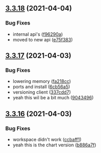 ## [3.3.18](https://github.com/Badminton-Apps/core/compare/v3.3.17...v3.3.18) (2021-04-04)


### Bug Fixes

* internal api's ([f96290a](https://github.com/Badminton-Apps/core/commit/f96290a1b4e2f2dc437c44f341f2441af0436d28))
* moved to new api ([e75f383](https://github.com/Badminton-Apps/core/commit/e75f383c6a269a4038b4379a65fbfd53acbcceaa))



## [3.3.17](https://github.com/Badminton-Apps/core/compare/v3.3.16...v3.3.17) (2021-04-03)


### Bug Fixes

* lowering memory ([fa218cc](https://github.com/Badminton-Apps/core/commit/fa218cc4ad4acb992001476d58ad4b5caf211fbe))
* ports and install ([6cb56a5](https://github.com/Badminton-Apps/core/commit/6cb56a51d211e2a07e739c3c1c9e91cf2c1e591d))
* versioning client ([337cdd7](https://github.com/Badminton-Apps/core/commit/337cdd7fe8431f7a82c6d2f9244327b67e8bf18e))
* yeah this wil be a bit much ([9043496](https://github.com/Badminton-Apps/core/commit/90434962f6e13b2cd8441736d725751ef23d84b1))



## [3.3.16](https://github.com/Badminton-Apps/core/compare/v3.3.15...v3.3.16) (2021-04-03)


### Bug Fixes

* workspace didn't work ([ccbaff1](https://github.com/Badminton-Apps/core/commit/ccbaff1c8ca24ac818bf4beb022cc410ae1e6a32))
* yeah this is the chart version ([b886a7f](https://github.com/Badminton-Apps/core/commit/b886a7f8577552940a61b9c46aa6a6ef7b8aac80))



